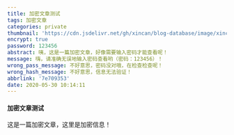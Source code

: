 ```yaml
---
title: 加密文章测试
tags: 加密文章
categories: private
thumbnail: 'https://cdn.jsdelivr.net/gh/xincan/blog-database/image/xincan-1.png'
encrypt: true
password: 123456
abstract: 咦，这是一篇加密文章，好像需要输入密码才能查看呢！
message: 嗨，请准确无误地输入密码查看哟（密码：123456）！
wrong_pass_message: 不好意思，密码没对哦，在检查检查呢！
wrong_hash_message: 不好意思，信息无法验证！
abbrlink: '7e709353'
date: 2020-05-30 10:14:11
---
```


#### 加密文章测试

这是一篇加密文章，这里是加密信息！